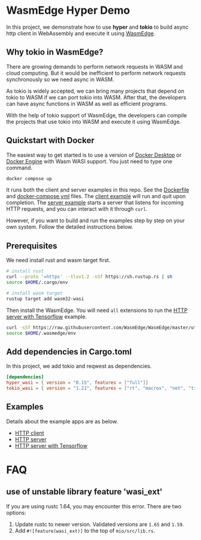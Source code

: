 # WasmEdge Hyper Demo

In this project, we demonstrate how to use **hyper** and **tokio** to build async http client in WebAssembly and execute it using [WasmEdge](https://github.com/WasmEdge/WasmEdge).

## Why tokio in WasmEdge?

There are growing demands to perform network requests in WASM and cloud computing. But it would be inefficient to perform network requests synchronously so we need async in WASM. 

As tokio is widely accepted, we can bring many projects that depend on tokio to WASM if we can port tokio into WASM. After that, the developers can have async functions in WASM as well as efficient programs.

With the help of tokio support of WasmEdge, the developers can compile the projects that use tokio into WASM and execute it using WasmEdge.

## Quickstart with Docker

The easiest way to get started is to use a version of [Docker Desktop](https://github.com/chris-crone/wasm-day-na-22#prerequisites) or [Docker Engine](https://github.com/chris-crone/wasm-day-na-22/tree/main/server) with Wasm WASI support. You just need to type one command.

```bash
docker compose up
```

It runs both the client and server examples in this repo. See the [Dockerfile](Dockerfile) and [docker-compose.yml](docker-compose.yml) files.  The [client example](client) will run and quit upon completion. The [server example](server) starts a server that listens for incoming HTTP requests, and you can interact with it through `curl`.

However, if you want to build and run the examples step by step on your own system. Follow the detailed instructions below.

## Prerequisites

We need install rust and wasm target first.

```bash 
# install rust 
curl --proto '=https' --tlsv1.2 -sSf https://sh.rustup.rs | sh
source $HOME/.cargo/env

# install wasm target 
rustup target add wasm32-wasi
```

Then install the WasmEdge. You will need `all` extensions to run the [HTTP server with Tensorflow](server-tflite/README.md) example.

```bash
curl -sSf https://raw.githubusercontent.com/WasmEdge/WasmEdge/master/utils/install.sh | bash -s -- -e all
source $HOME/.wasmedge/env
```

## Add dependencies in **Cargo.toml**

In this project, we add tokio and reqwest as dependencies.

```toml
[dependencies]
hyper_wasi = { version = "0.15", features = ["full"]}
tokio_wasi = { version = "1.21", features = ["rt", "macros", "net", "time", "io-util"]}
```

## Examples

Details about the example apps are as below.

* [HTTP client](client/README.md) 
* [HTTP server](server/README.md) 
* [HTTP server with Tensorflow](server-tflite/README.md) 

# FAQ

## use of unstable library feature 'wasi_ext'

If you are using rustc 1.64, you may encounter this error. There are two options:

1. Update rustc to newer version. Validated versions are `1.65` and `1.59`.
2. Add `#![feature(wasi_ext)]` to the top of `mio/src/lib.rs`.
